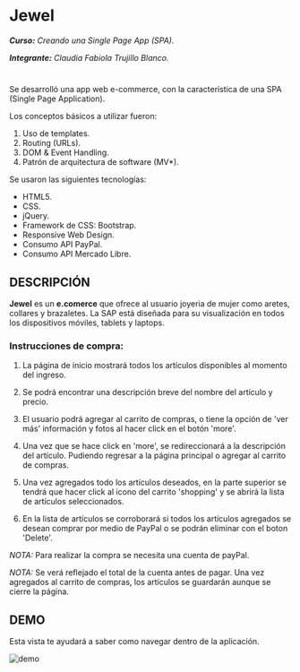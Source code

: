 # Jewel #

**_Curso:_** _Creando una Single Page App (SPA)._

**_Integrante:_** _Claudia Fabiola Trujillo Blanco._
#


Se desarrolló una app web e-commerce, con la característica de una SPA (Single Page Application). 

Los conceptos básicos a utilizar fueron:

1. Uso de templates.
2. Routing (URLs).
3. DOM & Event Handling.
4. Patrón de arquitectura de software (MV*).

Se usaron las siguientes tecnologías:

* HTML5.
* CSS.
* jQuery.
* Framework de CSS: Bootstrap.
* Responsive Web Design.
* Consumo API PayPal.
* Consumo API Mercado Libre.


## DESCRIPCIÓN ##

**Jewel** es un **e.comerce** que ofrece al usuario joyeria de mujer como aretes, collares y brazaletes. La SAP está diseñada para su visualización en todos los dispositivos móviles, tablets y laptops.

### Instrucciones de compra: ###

1. La página de inicio mostrará todos los artículos disponibles al momento del ingreso.

2. Se podrá encontrar una descripción breve del nombre del artículo y precio.

3. El usuario podrá agregar al carrito de compras, o tiene la opción de 'ver más' información y fotos al hacer click en el botón 'more'.

4. Una vez que se hace click en 'more', se redireccionará a la descripción del artículo. Pudiendo regresar a la página principal o agregar al carrito de compras.

5. Una vez agregados todo los artículos deseados, en la parte superior se tendrá que hacer click al icono del carrito 'shopping' y se abrirá la lista de artículos seleccionados.

6. En la lista de artículos se corroborará si todos los artículos agregados se desean comprar por medio de PayPal o se podrán eliminar con el boton 'Delete'.

*_NOTA:_* Para realizar la compra se necesita una cuenta de payPal.

*_NOTA:_* Se verá reflejado el total de la cuenta antes de pagar. Una vez agregados al carrito de compras, los artículos se guardarán aunque se cierre la página.

## DEMO ##

Esta vista te ayudará a saber como navegar dentro de la aplicación.

![demo](assets/images/demo-jewel.gif)






